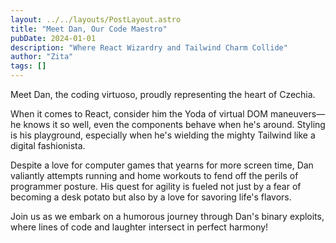```yaml
---
layout: ../../layouts/PostLayout.astro
title: "Meet Dan, Our Code Maestro"
pubDate: 2024-01-01
description: "Where React Wizardry and Tailwind Charm Collide"
author: "Zita"
tags: []
---
```


Meet Dan, the coding virtuoso, proudly representing the heart of Czechia.

When it comes to React, consider him the Yoda of virtual DOM maneuvers—he knows it so well, even the components behave when he's around. Styling is his playground, especially when he's wielding the mighty Tailwind like a digital fashionista.

Despite a love for computer games that yearns for more screen time, Dan valiantly attempts running and home workouts to fend off the perils of programmer posture. His quest for agility is fueled not just by a fear of becoming a desk potato but also by a love for savoring life's flavors.

Join us as we embark on a humorous journey through Dan's binary exploits, where lines of code and laughter intersect in perfect harmony!
